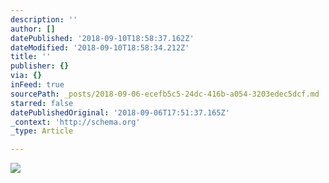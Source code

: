 ```yaml
---
description: ''
author: []
datePublished: '2018-09-10T18:58:37.162Z'
dateModified: '2018-09-10T18:58:34.212Z'
title: ''
publisher: {}
via: {}
inFeed: true
sourcePath: _posts/2018-09-06-ecefb5c5-24dc-416b-a054-3203edec5dcf.md
starred: false
datePublishedOriginal: '2018-09-06T17:51:37.165Z'
_context: 'http://schema.org'
_type: Article

---
```

![](https://the-grid-user-content.s3-us-west-2.amazonaws.com/700cde55-5356-4240-95a0-9df3eb67d633.jpg)